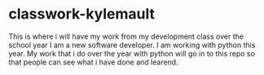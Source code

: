 # classwork-kylemault
This is where i will have my work from my development class over the school year
I am a new software developer. I am working with python this year. My work that i do over the year with python will go in to this repo so that people can see what i have done and learend.
